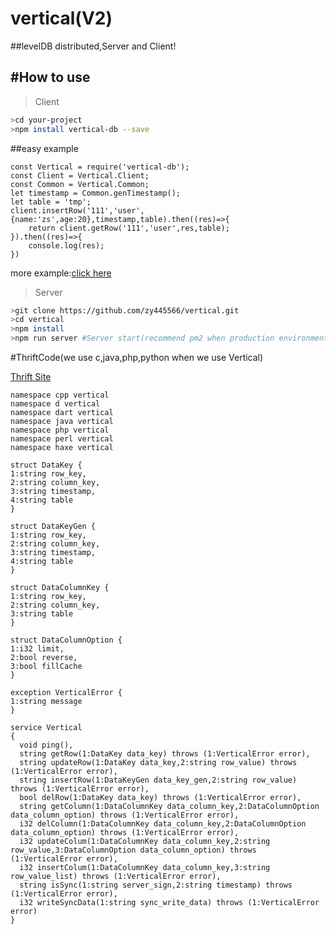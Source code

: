 # vertical(V2)
##levelDB distributed,Server and Client!

<a name="use"></a>
#How to use
----------------------
>Client
```sh
>cd your-project
>npm install vertical-db --save
```
##easy example
```node
const Vertical = require('vertical-db');
const Client = Vertical.Client;
const Common = Vertical.Common;
let timestamp = Common.genTimestamp();
let table = 'tmp';
client.insertRow('111','user',{name:'zs',age:20},timestamp,table).then((res)=>{
    return client.getRow('111','user',res,table);
}).then((res)=>{
    console.log(res);
})
```
more example:<a href="https://github.com/zy445566/vertical/tree/master/test/Client.test.js">click here</a>

>Server
```sh
>git clone https://github.com/zy445566/vertical.git
>cd vertical
>npm install
>npm run server #Server start(recommend pm2 when production environment)
```

#ThriftCode(we use c,java,php,python when we use Vertical)

<a href="https://thrift.apache.org/">Thrift Site</a>
```thrift
namespace cpp vertical
namespace d vertical
namespace dart vertical
namespace java vertical
namespace php vertical
namespace perl vertical
namespace haxe vertical

struct DataKey {
1:string row_key,
2:string column_key,
3:string timestamp,
4:string table
}

struct DataKeyGen {
1:string row_key,
2:string column_key,
3:string timestamp,
4:string table
}

struct DataColumnKey {
1:string row_key,
2:string column_key,
3:string table
}

struct DataColumnOption {
1:i32 limit,
2:bool reverse,
3:bool fillCache
}

exception VerticalError {
1:string message
}

service Vertical
{
  void ping(),
  string getRow(1:DataKey data_key) throws (1:VerticalError error),
  string updateRow(1:DataKey data_key,2:string row_value) throws (1:VerticalError error),
  string insertRow(1:DataKeyGen data_key_gen,2:string row_value) throws (1:VerticalError error),
  bool delRow(1:DataKey data_key) throws (1:VerticalError error),
  string getColumn(1:DataColumnKey data_column_key,2:DataColumnOption data_column_option) throws (1:VerticalError error),
  i32 delColumn(1:DataColumnKey data_column_key,2:DataColumnOption data_column_option) throws (1:VerticalError error),
  i32 updateColum(1:DataColumnKey data_column_key,2:string row_value,3:DataColumnOption data_column_option) throws (1:VerticalError error),
  i32 insertColum(1:DataColumnKey data_column_key,3:string row_value_list) throws (1:VerticalError error),
  string isSync(1:string server_sign,2:string timestamp) throws (1:VerticalError error),
  i32 writeSyncData(1:string sync_write_data) throws (1:VerticalError error)
}
```
